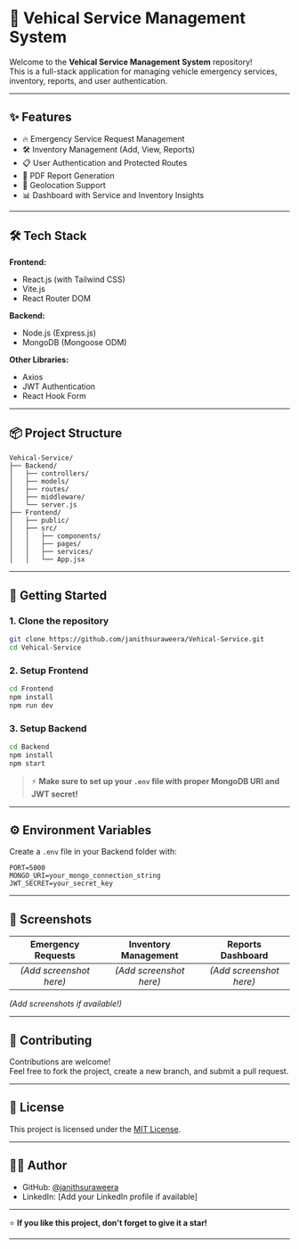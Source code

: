 
# 🚗 Vehical Service Management System

Welcome to the **Vehical Service Management System** repository!  
This is a full-stack application for managing vehicle emergency services, inventory, reports, and user authentication.

---

## ✨ Features

- 🔥 Emergency Service Request Management
- 🛠️ Inventory Management (Add, View, Reports)
- 📋 User Authentication and Protected Routes
- 📄 PDF Report Generation
- 📍 Geolocation Support
- 📊 Dashboard with Service and Inventory Insights

---

## 🛠️ Tech Stack

**Frontend:**
- React.js (with Tailwind CSS)
- Vite.js
- React Router DOM

**Backend:**
- Node.js (Express.js)
- MongoDB (Mongoose ODM)

**Other Libraries:**
- Axios
- JWT Authentication
- React Hook Form

---

## 📦 Project Structure

```
Vehical-Service/
├── Backend/
│   ├── controllers/
│   ├── models/
│   ├── routes/
│   ├── middleware/
│   └── server.js
├── Frontend/
│   ├── public/
│   ├── src/
│   │   ├── components/
│   │   ├── pages/
│   │   ├── services/
│   │   └── App.jsx
```

---

## 🚀 Getting Started

### 1. Clone the repository
```bash
git clone https://github.com/janithsuraweera/Vehical-Service.git
cd Vehical-Service
```

### 2. Setup Frontend
```bash
cd Frontend
npm install
npm run dev
```

### 3. Setup Backend
```bash
cd Backend
npm install
npm start
```

> ⚡ **Make sure to set up your `.env` file with proper MongoDB URI and JWT secret!**

---

## ⚙️ Environment Variables

Create a `.env` file in your Backend folder with:

```
PORT=5000
MONGO_URI=your_mongo_connection_string
JWT_SECRET=your_secret_key
```

---

## 📸 Screenshots

| Emergency Requests | Inventory Management | Reports Dashboard |
| :-----------------: | :-------------------: | :---------------: |
| *(Add screenshot here)* | *(Add screenshot here)* | *(Add screenshot here)* |

_(Add screenshots if available!)_

---

## 🙌 Contributing

Contributions are welcome!  
Feel free to fork the project, create a new branch, and submit a pull request.

---

## 📜 License

This project is licensed under the [MIT License](LICENSE).

---

## 👨‍💻 Author

- GitHub: [@janithsuraweera](https://github.com/janithsuraweera)
- LinkedIn: [Add your LinkedIn profile if available]

---

⭐ **If you like this project, don't forget to give it a star!**

---
